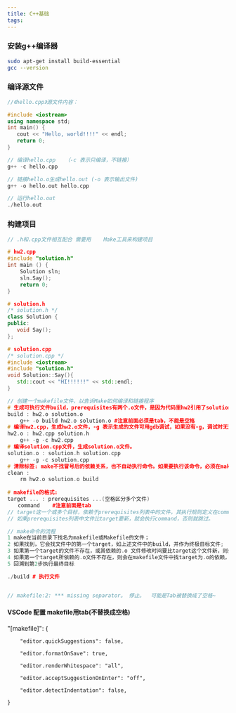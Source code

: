 ```yaml
---
title: C++基础
tags:
---
```




### 安装g++编译器 

```bash
sudo apt-get install build-essential
gcc --version
```



### 编译源文件

```C++
//《hello.cpp》源文件内容：

#include <iostream>
using namespace std;
int main() {
   cout << "Hello, world!!!!" << endl;
   return 0;
}

// 编译hello.cpp   （-c 表示只编译，不链接）
g++ -c hello.cpp

// 链接hello.o生成hello.out (-o 表示输出文件)
g++ -o hello.out hello.cpp

// 运行hello.out
./hello.out
```

### 构建项目

```C++
// .h和.cpp文件相互配合 需要用	Make工具来构建项目

# hw2.cpp
#include "solution.h"
int main () {
    Solution sln;
    sln.Say();
    return 0;
}

# solution.h
/* solution.h */
class Solution {
public:
   void Say();
};

# solution.cpp
/* solution.cpp */
#include <iostream>
#include "solution.h"
void Solution::Say(){
   std::cout << "HI!!!!!!" << std::endl;
}

// 创建一个makefile文件，以告诉Make如何编译和链接程序
# 生成可执行文件build，prerequisites有两个.o文件，是因为代码里hw2引用了solution.h。
build : hw2.o solution.o
    g++ -o build hw2.o solution.o #注意前面必须是tab，不能是空格
# 编译hw2.cpp，生成hw2.o文件，-g 表示生成的文件可用gdb调试，如果没有-g，调试时无法命中断点
hw2.o : hw2.cpp solution.h
    g++ -g -c hw2.cpp
# 编译solution.cpp文件，生成solution.o文件。
solution.o : solution.h solution.cpp
    g++ -g -c solution.cpp
# 清除标签: make不找冒号后的依赖关系，也不自动执行命令。如果要执行该命令，必须在make后指出动作名字，如make clean
clean :
    rm hw2.o solution.o build
    
# makefile的格式:
target ... : prerequisites ...(空格区分多个文件)
　　command    #注意前面是tab    
// target这一个或多个目标，依赖于prerequisites列表中的文件，其执行规则定义在command里。
// 如果prerequisites列表中文件比target要新，就会执行command，否则就跳过。

// make命令的流程
1 make在当前目录下找名为makefile或Makefile的文件；
2 如果找到，它会找文件中的第一个target，如上述文件中的build，并作为终极目标文件;
3 如果第一个target的文件不存在，或其依赖的.o 文件修改时间要比target这个文件新，则会执行紧接着的command来生成这个target文件;
4 如果第一个target所依赖的.o文件不存在，则会在makefile文件中找target为.o的依赖，如果找到则执行command，.o的依赖必是.h或.cpp，于是make可以生成 .o 文件了
5 回溯到第2步执行最终目标

./build # 执行文件


// makefile:2: *** missing separator。 停止。  可能是Tab被替换成了空格~
```



#### VSCode 配置 makefile用tab(不替换成空格)

"[makefile]": {

        "editor.quickSuggestions": false,
    
        "editor.formatOnSave": true,
    
        "editor.renderWhitespace": "all",
    
        "editor.acceptSuggestionOnEnter": "off",
    
        "editor.detectIndentation": false,
    
    }